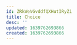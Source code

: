 ```yaml
---
id: ZRkWeVGvddfQXHutIRyZi
title: Choice
desc: ''
updated: 1639762693866
created: 1639762693866
---
```


